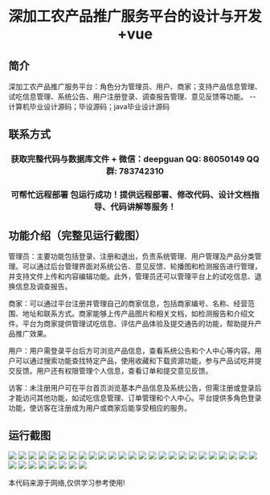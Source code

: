 <p><h1 align="center">深加工农产品推广服务平台的设计与开发+vue</h1></p>

## 简介
深加工农产品推广服务平台：角色分为管理员、用户、商家；支持产品信息管理、试吃信息管理、系统公告、用户注册登录、调查报告管理、意见反馈等功能。    --计算机毕业设计源码；毕设源码；java毕业设计源码


## 联系方式
<p><h3 align="center">获取完整代码与数据库文件 + 微信：deepguan QQ: 86050149 QQ群: 783742310</h3></p>
<p><h3 align="center">可帮忙远程部署 包运行成功！提供远程部署、修改代码、设计文档指导、代码讲解等服务！</h3></p>

## 功能介绍（完整见运行截图）
管理员：主要功能包括登录、注册和退出，负责系统管理、用户管理及产品分类管理。可以通过后台管理界面对系统公告、意见反馈、轮播图和检测报告进行管理，并支持文件上传和内容编辑功能。此外，管理员还可以管理平台上的试吃信息、退换信息及调查报告。

商家：可以通过平台注册并管理自己的商家信息，包括商家编号、名称、经营范围、地址和联系方式。商家能够上传产品图片和相关文档，如检测报告和介绍文件。平台为商家提供管理试吃信息、评估产品体验及提交通告的功能，帮助提升产品推广效果。

用户：用户需登录平台后方可浏览产品信息，查看系统公告和个人中心等内容。用户可以通过搜索功能查找特定产品，使用收藏和下载资源功能，参与产品试吃并提交反馈。用户还有权限管理个人信息，查看订单和提交意见反馈。

访客：未注册用户可在平台首页浏览基本产品信息及系统公告，但需注册或登录后才能访问其他功能，如试吃信息管理、订单管理和个人中心。平台提供多角色登录功能，使访客在注册成为用户或商家后能享受相应的服务。


## 运行截图
![](img/001.jpg)
![](img/002.jpg)
![](img/003.jpg)
![](img/004.jpg)
![](img/005.jpg)
![](img/006.jpg)
![](img/007.jpg)
![](img/008.jpg)
![](img/009.jpg)
![](img/010.jpg)
![](img/011.jpg)
![](img/012.jpg)
![](img/013.jpg)
![](img/014.jpg)
![](img/015.jpg)
![](img/016.jpg)
![](img/017.jpg)
![](img/018.jpg)
![](img/019.jpg)
![](img/020.jpg)
![](img/021.jpg)
![](img/022.jpg)
![](img/023.jpg)
![](img/024.jpg)
![](img/025.jpg)
![](img/026.jpg)
![](img/027.jpg)
![](img/028.jpg)
![](img/029.jpg)
![](img/030.jpg)
![](img/031.jpg)
![](img/032.jpg)
![](img/033.jpg)

<p>本代码来源于网络,仅供学习参考使用!</p>
